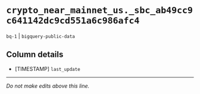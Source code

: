 # `crypto_near_mainnet_us._sbc_ab49cc9c641142dc9cd551a6c986afc4`
`bq-1` | `bigquery-public-data`

## Column details
* [TIMESTAMP] `last_update`

-------------------------------------------------------------------------------
*Do not make edits above this line.*
